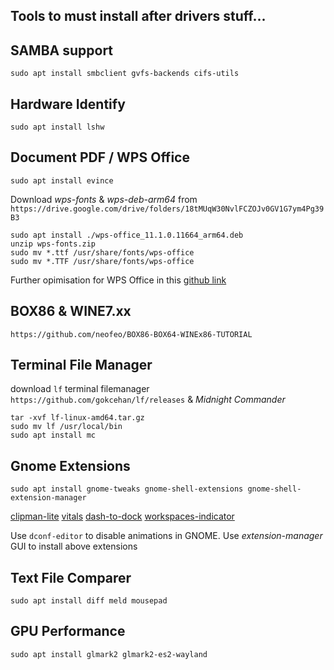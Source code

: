 ## Tools to must install after drivers stuff...

## SAMBA support
`sudo apt install smbclient gvfs-backends cifs-utils`

## Hardware Identify
```
sudo apt install lshw
```

## Document PDF / WPS Office
`sudo apt install evince`

Download _wps-fonts_ & _wps-deb-arm64_ from `https://drive.google.com/drive/folders/18tMUqW30NvlFCZOJv0GV1G7ym4Pg39B3`
```
sudo apt install ./wps-office_11.1.0.11664_arm64.deb
unzip wps-fonts.zip
sudo mv *.ttf /usr/share/fonts/wps-office
sudo mv *.TTF /usr/share/fonts/wps-office
```
Further opimisation for WPS Office in this [github link](https://github.com/wachin/wps-office-all-mui-win-language)

## BOX86 & WINE7.xx
`https://github.com/neofeo/BOX86-BOX64-WINEx86-TUTORIAL`

## Terminal File Manager
download `lf` terminal filemanager `https://github.com/gokcehan/lf/releases` & _Midnight Commander_
```
tar -xvf lf-linux-amd64.tar.gz
sudo mv lf /usr/local/bin
sudo apt install mc
```

## Gnome Extensions 
```
sudo apt install gnome-tweaks gnome-shell-extensions gnome-shell-extension-manager
```
[clipman-lite](https://github.com/popov895/clipman-lite)
[vitals](https://github.com/corecoding/Vitals)
[dash-to-dock](https://github.com/micheleg/dash-to-dock)
[workspaces-indicator](https://github.com/MichaelAquilina/improved-workspace-indicator)

Use `dconf-editor` to disable animations in GNOME. Use _extension-manager_ GUI to install above extensions
## Text File Comparer
```
sudo apt install diff meld mousepad
```
## GPU Performance
```
sudo apt install glmark2 glmark2-es2-wayland
```
